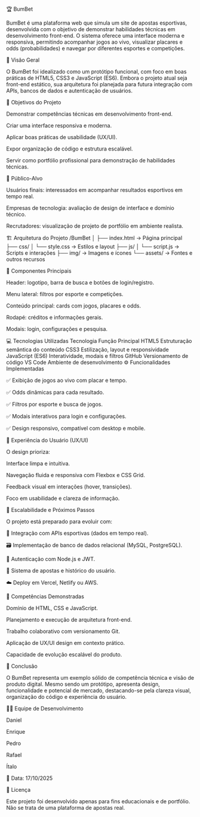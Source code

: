 🏆 BumBet

BumBet é uma plataforma web que simula um site de apostas esportivas, desenvolvida com o objetivo de demonstrar habilidades técnicas em desenvolvimento front-end.
O sistema oferece uma interface moderna e responsiva, permitindo acompanhar jogos ao vivo, visualizar placares e odds (probabilidades) e navegar por diferentes esportes e competições.

🎯 Visão Geral

O BumBet foi idealizado como um protótipo funcional, com foco em boas práticas de HTML5, CSS3 e JavaScript (ES6).
Embora o projeto atual seja front-end estático, sua arquitetura foi planejada para futura integração com APIs, bancos de dados e autenticação de usuários.

🧠 Objetivos do Projeto

Demonstrar competências técnicas em desenvolvimento front-end.

Criar uma interface responsiva e moderna.

Aplicar boas práticas de usabilidade (UX/UI).

Expor organização de código e estrutura escalável.

Servir como portfólio profissional para demonstração de habilidades técnicas.

👥 Público-Alvo

Usuários finais: interessados em acompanhar resultados esportivos em tempo real.

Empresas de tecnologia: avaliação de design de interface e domínio técnico.

Recrutadores: visualização de projeto de portfólio em ambiente realista.

🏗️ Arquitetura do Projeto
/BumBet
│
├── index.html         → Página principal
├── css/
│   └── style.css      → Estilos e layout
├── js/
│   └── script.js      → Scripts e interações
├── img/               → Imagens e ícones
└── assets/            → Fontes e outros recursos

🔹 Componentes Principais

Header: logotipo, barra de busca e botões de login/registro.

Menu lateral: filtros por esporte e competições.

Conteúdo principal: cards com jogos, placares e odds.

Rodapé: créditos e informações gerais.

Modais: login, configurações e pesquisa.

💻 Tecnologias Utilizadas
Tecnologia	Função Principal
HTML5	Estruturação semântica do conteúdo
CSS3	Estilização, layout e responsividade
JavaScript (ES6)	Interatividade, modais e filtros
GitHub	Versionamento de código
VS Code	Ambiente de desenvolvimento
⚙️ Funcionalidades Implementadas

✅ Exibição de jogos ao vivo com placar e tempo.

✅ Odds dinâmicas para cada resultado.

✅ Filtros por esporte e busca de jogos.

✅ Modais interativos para login e configurações.

✅ Design responsivo, compatível com desktop e mobile.

🎨 Experiência do Usuário (UX/UI)

O design prioriza:

Interface limpa e intuitiva.

Navegação fluida e responsiva com Flexbox e CSS Grid.

Feedback visual em interações (hover, transições).

Foco em usabilidade e clareza de informação.

🚀 Escalabilidade e Próximos Passos

O projeto está preparado para evoluir com:

🔗 Integração com APIs esportivas (dados em tempo real).

🗃️ Implementação de banco de dados relacional (MySQL, PostgreSQL).

👤 Autenticação com Node.js e JWT.

💸 Sistema de apostas e histórico do usuário.

☁️ Deploy em Vercel, Netlify ou AWS.

🧩 Competências Demonstradas

Domínio de HTML, CSS e JavaScript.

Planejamento e execução de arquitetura front-end.

Trabalho colaborativo com versionamento Git.

Aplicação de UX/UI design em contexto prático.

Capacidade de evolução escalável do produto.

🏁 Conclusão

O BumBet representa um exemplo sólido de competência técnica e visão de produto digital.
Mesmo sendo um protótipo, apresenta design, funcionalidade e potencial de mercado, destacando-se pela clareza visual, organização do código e experiência do usuário.

👨‍💻 Equipe de Desenvolvimento

Daniel

Enrique

Pedro

Rafael

Ítalo

📅 Data: 17/10/2025

📜 Licença

Este projeto foi desenvolvido apenas para fins educacionais e de portfólio.
Não se trata de uma plataforma de apostas real.
